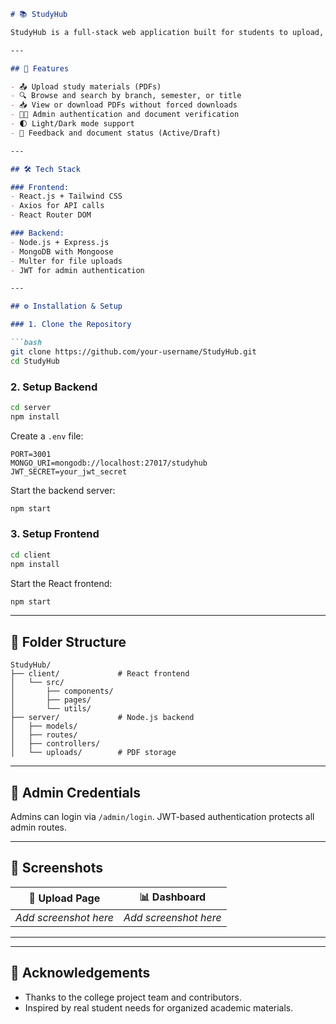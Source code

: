 
````markdown
# 📚 StudyHub

StudyHub is a full-stack web application built for students to upload, browse, and download academic study materials like notes, PDFs, forms, and templates. Admins can manage content through a protected dashboard, while users can access verified documents by branch and semester.

---

## 🚀 Features

- 📤 Upload study materials (PDFs)
- 🔍 Browse and search by branch, semester, or title
- 📥 View or download PDFs without forced downloads
- 👨‍🏫 Admin authentication and document verification
- 🌓 Light/Dark mode support
- 💬 Feedback and document status (Active/Draft)

---

## 🛠 Tech Stack

### Frontend:
- React.js + Tailwind CSS
- Axios for API calls
- React Router DOM

### Backend:
- Node.js + Express.js
- MongoDB with Mongoose
- Multer for file uploads
- JWT for admin authentication

---

## ⚙️ Installation & Setup

### 1. Clone the Repository

```bash
git clone https://github.com/your-username/StudyHub.git
cd StudyHub
````

### 2. Setup Backend

```bash
cd server
npm install
```

Create a `.env` file:

```env
PORT=3001
MONGO_URI=mongodb://localhost:27017/studyhub
JWT_SECRET=your_jwt_secret
```

Start the backend server:

```bash
npm start
```

### 3. Setup Frontend

```bash
cd client
npm install
```

Start the React frontend:

```bash
npm start
```

---

## 📁 Folder Structure

```
StudyHub/
├── client/             # React frontend
│   └── src/
│       ├── components/
│       ├── pages/
│       └── utils/
├── server/             # Node.js backend
│   ├── models/
│   ├── routes/
│   ├── controllers/
│   └── uploads/        # PDF storage
```

---

## 🔐 Admin Credentials

Admins can login via `/admin/login`. JWT-based authentication protects all admin routes.

---

## 📸 Screenshots

| 📂 Upload Page        | 📊 Dashboard          |
| --------------------- | --------------------- |
| *Add screenshot here* | *Add screenshot here* |

---


---

## 🙌 Acknowledgements

* Thanks to the college project team and contributors.
* Inspired by real student needs for organized academic materials.

